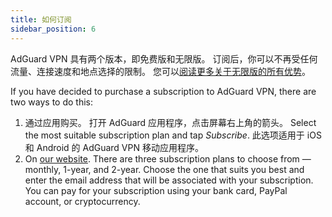 ```yaml
---
title: 如何订阅
sidebar_position: 6
---
```


AdGuard VPN 具有两个版本，即免费版和无限版。 订阅后，你可以不再受任何流量、连接速度和地点选择的限制。 您可以[阅读更多关于无限版的所有优势](/general/free-vs-unlimited)。

If you have decided to purchase a subscription to AdGuard VPN, there are two ways to do this:

1. 通过应用购买。 打开 AdGuard 应用程序，点击屏幕右上角的箭头。 Select the most suitable subscription plan and tap *Subscribe*. 此选项适用于 iOS 和 Android 的 AdGuard VPN 移动应用程序。
2. On [our website](https://adguard-vpn.com/license.html). There are three subscription plans to choose from — monthly, 1-year, and 2-year. Choose the one that suits you best and enter the email address that will be associated with your subscription. You can pay for your subscription using your bank card, PayPal account, or cryptocurrency.

